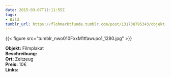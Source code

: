 ```yaml
---
date: 2015-03-07T11:11:55Z
tags:
- Bild
tumblr_url: https://flohmarktfunde.tumblr.com/post/131738795343/objekt-filmplakat-beschreibung-lorem-ipsum-ort
---
```

 {{< figure src="tumblr_nwo010FxxM1tfawupo1_1280.jpg" >}}  

**Objekt:** Filmplakat  
**Beschreibung:**   
**Ort:** Zeitzeug  
**Preis:** 10€  
**Links:** 
